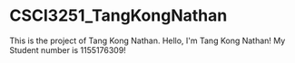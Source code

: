 # CSCI3251_TangKongNathan
This is the project of Tang Kong Nathan.
Hello, I'm Tang Kong Nathan!
My Student number is 1155176309!
